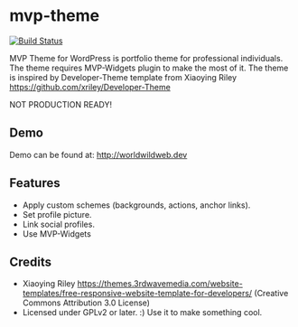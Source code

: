 # mvp-theme
[![Build Status](https://travis-ci.org/gmarokov/mvp-theme.svg?branch=master)](https://travis-ci.org/gmarokov/mvp-theme)

MVP Theme for WordPress is portfolio theme for professional individuals. 
The theme requires MVP-Widgets plugin to make the most of it. 
The theme is inspired by Developer-Theme template from Xiaoying Riley https://github.com/xriley/Developer-Theme

NOT PRODUCTION READY!

Demo
---------------
Demo can be found at: http://worldwildweb.dev

Features
---------------
* Apply custom schemes (backgrounds, actions, anchor links).
* Set profile picture.
* Link social profiles.
* Use MVP-Widgets

Credits
---------------
* Xiaoying Riley https://themes.3rdwavemedia.com/website-templates/free-responsive-website-template-for-developers/ (Creative Commons Attribution 3.0 License)
* Licensed under GPLv2 or later. :) Use it to make something cool.
